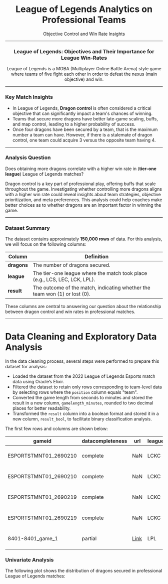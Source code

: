 <div style="text-align: center;">
    <h1>League of Legends Analytics on Professional Teams</h1>
    <p>Objective Control and Win Rate Insights</p>
</div>

<hr>

<div style="text-align: center;">
    <h3>League of Legends: Objectives and Their Importance for League Win-Rates</h3>
</div>
<p style="text-align: center;">
    League of Legends is a MOBA (Multiplayer Online Battle Arena) style game where teams of five fight each other in order to defeat the nexus (main objective) and win.
</p>

<hr>

<div style="text-align: left;">
    <h3>Key Match Insights</h3>
</div>
<ul>
    <li>In League of Legends, <strong>Dragon control</strong> is often considered a critical objective that can significantly impact a team's chances of winning.</li>
    <li>Teams that secure more dragons have better late-game scaling, buffs, and map control, leading to a higher probability of success.</li>
    <li>Once four dragons have been secured by a team, that is the maximum number a team can have. However, if there is a stalemate of dragon control, one team could acquire 3 versus the opposite team having 4.</li>
</ul>

<hr>

<div style="text-align: left;">
    <h3>Analysis Question</h3>
</div>
<p>
    Does obtaining more dragons correlate with a higher win rate in (<strong>tier-one league</strong>) League of Legends matches?
</p>
<p>
    Dragon control is a key part of professional play, offering buffs that scale throughout the game. Investigating whether controlling more dragons aligns 
    with a higher win rate could reveal insights about team strategies, objective prioritization, and meta preferences.
    This analysis could help coaches make better choices as to whether dragons are an important factor in winning the game.
</p>

<hr>

<div style="text-align: left;">
    <h3>Dataset Summary</h3>
</div>
<p>
    The dataset contains approximately <strong>150,000 rows</strong> of data. For this analysis, we will focus on the following columns:
</p>

<table>
    <thead>
        <tr>
            <th><strong>Column</strong></th>
            <th><strong>Definition</strong></th>
        </tr>
    </thead>
    <tbody>
        <tr>
            <td><strong>dragons</strong></td>
            <td>The number of dragons secured.</td>
        </tr>
        <tr>
            <td><strong>league</strong></td>
            <td>The tier-one league where the match took place (e.g., LCS, LEC, LCK, LPL).</td>
        </tr>
        <tr>
            <td><strong>result</strong></td>
            <td>The outcome of the match, indicating whether the team won (1) or lost (0).</td>
        </tr>
    </tbody>
</table>

<p>
    These columns are central to answering our question about the relationship between dragon control and win rates in professional matches.
</p>

<hr>

<div style="text-align: left;">
    <h1>Data Cleaning and Exploratory Data Analysis</h1>
</div>
<p>
    In the data cleaning process, several steps were performed to prepare this dataset for analysis:
</p>
<ul>
    <li>Loaded the dataset from the 2022 League of Legends Esports match data using Oracle’s Elixir.</li>
    <li>Filtered the dataset to retain only rows corresponding to team-level data by selecting rows where the <code>position</code> column equals "team".</li>
    <li>Converted the game length from seconds to minutes and stored the result in a new column, <code>gamelength_minutes</code>, rounded to two decimal places for better readability.</li>
    <li>Transformed the <code>result</code> column into a boolean format and stored it in a new column, <code>result_bool</code>, to facilitate binary classification analysis.</li>
</ul>
<p>
    The first few rows and columns are shown below:
</p>

<table>
    <thead>
        <tr>
            <th><strong>gameid</strong></th>
            <th><strong>datacompleteness</strong></th>
            <th><strong>url</strong></th>
            <th><strong>league</strong></th>
            <th><strong>year</strong></th>
            <th><strong>split</strong></th>
            <th><strong>playoffs</strong></th>
            <th><strong>date</strong></th>
            <th><strong>game</strong></th>
            <th><strong>patch</strong></th>
            <th><strong>xpdiffat25</strong></th>
            <th><strong>csdiffat25</strong></th>
            <th><strong>killsat25</strong></th>
        </tr>
    </thead>
    <tbody>
        <tr>
            <td>ESPORTSTMNT01_2690210</td>
            <td>complete</td>
            <td>NaN</td>
            <td>LCKC</td>
            <td>2022</td>
            <td>Spring</td>
            <td>0</td>
            <td>2022-01-10 07:44:08</td>
            <td>1</td>
            <td>12.01</td>
            <td>-3971.0</td>
            <td>-97.0</td>
            <td>6.0</td>
        </tr>
        <tr>
            <td>ESPORTSTMNT01_2690210</td>
            <td>complete</td>
            <td>NaN</td>
            <td>LCKC</td>
            <td>2022</td>
            <td>Spring</td>
            <td>0</td>
            <td>2022-01-10 07:44:08</td>
            <td>1</td>
            <td>12.01</td>
            <td>3971.0</td>
            <td>97.0</td>
            <td>7.0</td>
        </tr>
        <tr>
            <td>ESPORTSTMNT01_2690219</td>
            <td>complete</td>
            <td>NaN</td>
            <td>LCKC</td>
            <td>2022</td>
            <td>Spring</td>
            <td>0</td>
            <td>2022-01-10 08:38:24</td>
            <td>1</td>
            <td>12.01</td>
            <td>-7746.0</td>
            <td>-33.0</td>
            <td>1.0</td>
        </tr>
        <tr>
            <td>ESPORTSTMNT01_2690219</td>
            <td>complete</td>
            <td>NaN</td>
            <td>LCKC</td>
            <td>2022</td>
            <td>Spring</td>
            <td>0</td>
            <td>2022-01-10 08:38:24</td>
            <td>1</td>
            <td>12.01</td>
            <td>7746.0</td>
            <td>33.0</td>
            <td>8.0</td>
        </tr>
        <tr>
            <td>8401-8401_game_1</td>
            <td>partial</td>
            <td><a href="https://lpl.qq.com/es/stats.shtml?bmid=8401">Link</a></td>
            <td>LPL</td>
            <td>2022</td>
            <td>Spring</td>
            <td>0</td>
            <td>2022-01-10 09:24:26</td>
            <td>1</td>
            <td>12.01</td>
            <td>NaN</td>
            <td>NaN</td>
            <td>NaN</td>
        </tr>
    </tbody>
</table>

<div style="text-align: left;">
    <h3>Univariate Analysis</h3>
    <p>The following plot shows the distribution of dragons secured in professional League of Legends matches:</p>
</div>
